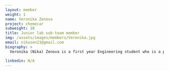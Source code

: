 ```yaml
---
layout: member
weight: 1
name: Veronika Zenova
project: chemecar
subweight: 10
title: Junior lab sub-team member
img: /assets/images/members/Veronika.jpg
email: nikazen21@gmail.com
biography: >
  Veronika (Nika) Zenova is a first year Engineering student who is a part of the junior lab sub-team 2 of Chem E Car.  Nika helps develop a reaction in order to time the car and the motor as it travels the set distance at the competition.

linkedin: N/A 
---
```

